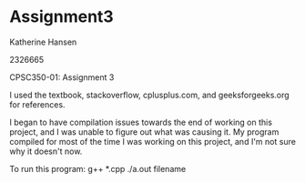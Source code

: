 # Assignment3

Katherine Hansen

2326665

CPSC350-01: Assignment 3


I used the textbook, stackoverflow, cplusplus.com, and geeksforgeeks.org for references.


I began to have compilation issues towards the end of working on this project, and I was unable to figure out what was causing it. My program compiled for most of the time I was working on this project, and I'm not sure why it doesn't now.

To run this program:
g++ *.cpp
./a.out filename
